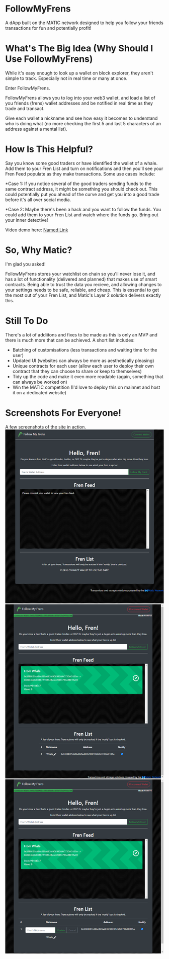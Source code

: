 # FollowMyFrens
A dApp built on the MATIC network designed to help you follow your friends transactions for fun and potentially profit!

# What's The Big Idea (Why Should I Use FollowMyFrens)
While it's easy enough to look up a wallet on block explorer, they aren't simple to track. Especially not in real time or many at once.

Enter FollowMyFrens.

FollowMyFrens allows you to log into your web3 wallet, and load a list of you friends (frens) wallet addresses and be notified in real time as they trade and transact.

Give each wallet a nickname and see how easy it becomes to understand who is doing what (no more checking the first 5 and last 5 characters of an address against a mental list).

# How Is This Helpful?
Say you know some good traders or have identified the wallet of a whale. Add them to your Fren List and turn on notifications and then you'll see your Fren Feed populate as they make transactions. Some use cases include:

*Case 1: If you notice several of the good traders sending funds to the same contract address, it might be something you should check out. This could potentially put you ahead of the curve and get you into a good trade before it's all over social media.

*Case 2: Maybe there's been a hack and you want to follow the funds. You could add them to your Fren List and watch where the funds go. Bring out your inner detective!

Video demo here: [Named Link](https://www.youtube.com/watch?v=KzlZC50X50c "Follow My Frens - Demo Video (Silent)")


# So, Why Matic?
I'm glad you asked!

FollowMyFrens stores your watchlist on chain so you'll never lose it, and has a lot of functionality (delivered and planned) that makes use of smart contracts. Being able to trust the data you recieve, and allowing changes to your settings needs to be safe, reliable, and cheap. This is essential to get the most out of your Fren List, and Matic's Layer 2 solution delivers exactly this.

# Still To Do
There's a lot of addiitons and fixes to be made as this is only an MVP and there is much more that can be achieved. A short list includes:
* Batching of customisations (less transactions and waiting time for the user)
* Updated UI (websites can always be more as aesthetically pleasing)
* Unique contracts for each user (allow each user to deploy their own contract that they can choose to share or keep to themselves)
* Tidy up the code and make it even more readable (again, something that can always be worked on)
* Win the MATIC competition (I'd love to deploy this on mainnet and host it on a dedicated website)


# Screenshots For Everyone!
A few screenshots of the site in action.
![Alt text](/readmeFiles/Fresh_Screen.png?raw=true "Before Wallet Connection")
![Alt text](/readmeFiles/Wallet_Connected.png?raw=true "After Wallet Connected (w/ Transaction showing)")
![Alt text](/readmeFiles/Updating_Nickname.png?raw=true "Modifying Wallet Nickname (w/ Transaction showing)")
